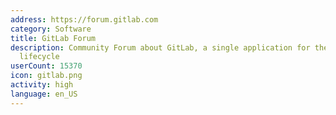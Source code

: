 ```yaml
---
address: https://forum.gitlab.com
category: Software
title: GitLab Forum
description: Community Forum about GitLab, a single application for the entire DevOps
  lifecycle
userCount: 15370
icon: gitlab.png
activity: high
language: en_US
---
```

